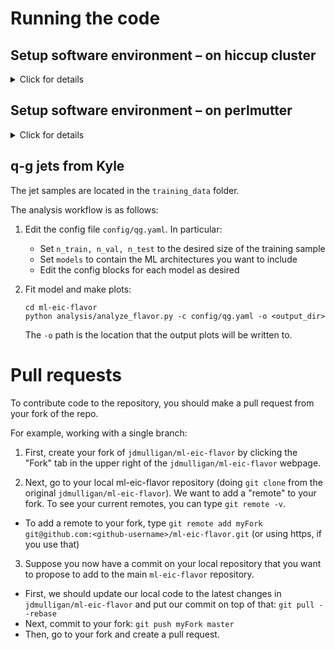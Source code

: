 # Running the code

## Setup software environment – on hiccup cluster
<details>
  <summary>Click for details</summary>
<br/> 
  
### Logon and allocate a node
  
Logon to hiccup:
```
ssh <user>@hic.lbl.gov
```

First, request an interactive node from the slurm batch system:
   ```
   srun -N 1 -n 20 -t 2:00:00 -p quick --pty bash
   ``` 
   which requests 1 full node (20 cores) for 2 hours in the `quick` queue. You can choose the time and queue: you can use the `quick` partition for up to a 2 hour session, `std` for a 24 hour session, or `long` for a 72 hour session – but you will wait longer for the longer queues). 
Depending how busy the squeue is, you may get the node instantly, or you may have to wait awhile.
When you’re done with your session, just type `exit`.
Please do not run anything but the lightest tests on the login node. If you are finding that you have to wait a long time, let us know and we can take a node out of the slurm queue and logon to it directly.

### Initialize environment
  
Now we need to initialize the environment: load heppy, set the python version, and create a virtual environment for python packages.
Since various ML packages require higher python versions than installed system-wide, we have set up an initialization script to take care of this. 
The first time you set up, you can do:
```
cd ml-eic-flavor
./init.sh --install
```
If you encounter an error that refers to python 3.6, make sure you do not have any modules or environments loaded (e.g. in your .bashrc). If you get an error related to pipenv, you can also try `pip install --user pipenv`.
  
On subsequent times, you don't need to pass the `install` flag:
```
cd ml-eic-flavor
./init.sh
```

Now we are ready to run our scripts.

   
</details>

## Setup software environment – on perlmutter
<details>
  <summary>Click for details</summary>
<br/> 
  
### Logon and allocate a node
  
Logon to perlmutter:
```
ssh <user>@perlmutter-p1.nersc.gov
```

First, request an [interactive node](https://docs.nersc.gov/jobs/interactive/) from the slurm batch system:
   ```
   salloc --nodes 1 --qos interactive --time 04:00:00 --constraint gpu --gpus 4 --account=alice_g
   ``` 
   which requests 4 GPUs on a node in the alice allocation (perlmutter usage is not charged, so use as much as you want). 
When you’re done with your session, just type `exit`.

### Initialize environment
  
We will only run the ML part of the pipeline on perlmutter. For now, you should copy your output file of generated jets/events:
```
scp -r /rstorage/ml-eic-flavor/<output_file> <user>@perlmutter-p1.nersc.gov:/pscratch/sd/j/<user>/
```

Now we need to initialize the environment:
```
cd ml-eic-flavor
source init_perlmutter.sh
```

Now we are ready to run our scripts.

</details>

## q-g jets from Kyle

The jet samples are located in the `training_data` folder.

The analysis workflow is as follows:

1. Edit the config file `config/qg.yaml`. In particular:
    - Set `n_train, n_val, n_test` to the desired size of the training sample
    - Set `models` to contain the ML architectures you want to include
    - Edit the config blocks for each model as desired
   
2. Fit model and make plots:
   ```
   cd ml-eic-flavor
   python analysis/analyze_flavor.py -c config/qg.yaml -o <output_dir>
   ```
   The `-o` path is the location that the output plots will be written to. 

# Pull requests

To contribute code to the repository, you should make a pull request from your fork of the repo.

For example, working with a single branch:

1. First, create your fork of `jdmulligan/ml-eic-flavor` by clicking the "Fork" tab in the upper right of the `jdmulligan/ml-eic-flavor` webpage.

2. Next, go to your local ml-eic-flavor repository (doing `git clone` from the original `jdmulligan/ml-eic-flavor`). We want to add a "remote" to your fork. To see your current remotes, you can type `git remote -v`. 

- To add a remote to your fork, type `git remote add myFork git@github.com:<github-username>/ml-eic-flavor.git` (or using https, if you use that)

3. Suppose you now have a commit on your local repository that you want to propose to add to the main `ml-eic-flavor` repository.

- First, we should update our local code to the latest changes in `jdmulligan/ml-eic-flavor` and put our commit on top of that: `git pull --rebase`
- Next, commit to your fork: `git push myFork master`
- Then, go to your fork and create a pull request.
